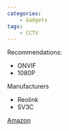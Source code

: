 ```yaml
---
categories:
    - Gadgets
tags:
    - CCTV
---
```


Recommendations:

* ONVIF
* 1080P

Manufacturers
* Reolink
* SV3C


[Amazon](https://www.amazon.com/SV3C-Megapixels-2592x1944-Waterproof-Detection/dp/B07RWRY39V/ref=sr_1_1_sspa?crid=2PC2CZ03DVFQ1&keywords=sv3c&qid=1667679187&sprefix=sv3%2Caps%2C283&sr=8-1-spons&ufe=app_do%3Aamzn1.fos.f5122f16-c3e8-4386-bf32-63e904010ad0&psc=1)